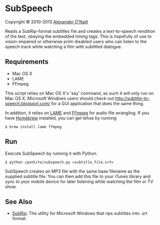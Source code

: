 SubSpeech
=========

Copyright &copy; 2010-2013 [Alexander O'Naill](https://github.com/alxp)

Reads a SubRip-format subtitles file and creates a text-to-speech rendition of the text, obeying the embedded timing tags. This is hopefully of use to vision-impaired or otherwise print-disabled users who can listen to the speech track while watching a film with subtitled dialogue.

Requirements
------------

 - Mac OS X
 - LAME
 - FFmpeg

This script relies on Mac OS X's 'say' command, as such it will only run on Mac OS X. Microsoft Windows users should check out http://subtitle-to-speech.blogspot.com/ for a GUI application that does the same thing.

In addition, it relies on [LAME](http://lame.sourceforge.net/) and [FFmpeg](http://www.ffmpeg.org/) for audio file wrangling. If you have [Homebrew](http://brew.sh/) installed, you can get tehse by running

    $ brew install lame ffmpeg

Run
---
  
Execute SubSpeech by running it with Python.

    $ python /path/to/subspeech.py <subtitle_file.srt>

SubSpeech creates an MP3 file with the same base filename as the supplied subtitle file. You can then add this file to your iTunes library and sync to your mobile device for later listening while watching the film or TV show.

See Also
--------

 - [SubRip](http://zuggy.wz.cz/): The utility for Microsoft Windows that rips subtitles into .srt format.

